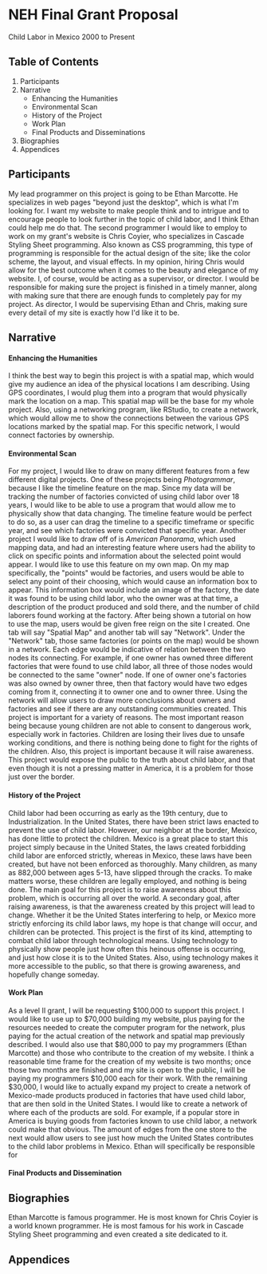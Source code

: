 # NEH Final Grant Proposal
Child Labor in Mexico 2000 to Present
## Table of Contents
1. Participants
2. Narrative
   * Enhancing the Humanities
   * Environmental Scan
   * History of the Project
   * Work Plan
   * Final Products and Disseminations
3. Biographies
4. Appendices
## Participants
  My lead programmer on this project is going to be Ethan Marcotte. He specializes in web pages "beyond just the desktop", which is what I'm looking for. I want my website to make people think and to intrigue and to encourage people to look further in the topic of child labor, and I think Ethan could help me do that.
  The second programmer I would like to employ to work on my grant's website is Chris Coyier, who specializes in Cascade Styling Sheet programming. Also known as CSS programming, this type of programming is responsible for the actual design of the site; like the color scheme, the layout, and visual effects. In my opinion, hiring Chris would allow for the best outcome when it comes to the beauty and elegance of my website.
  I, of course, would be acting as a supervisor, or director. I would be responsible for making sure the project is finished in a timely manner, along with making sure that there are enough funds to completely pay for my project. As director, I would be supervising Ethan and Chris, making sure every detail of my site is exactly how I'd like it to be.
## Narrative
#### Enhancing the Humanities
  I think the best way to begin this project is with a spatial map, which would give my audience an idea of the physical locations I am describing. Using GPS coordinates, I would plug them into a program that would physically mark the location on a map. This spatial map will be the base for my whole project.
  Also, using a networking program, like RStudio, to create a network, which would allow me to show the connections between the various GPS locations marked by the spatial map. For this specific network, I would connect factories by ownership.
  
#### Environmental Scan
  For my project, I would like to draw on many different features from a few different digital projects. One of these projects being *Photogrammar*, because I like the timeline feature on the map. Since my data will be tracking the number of factories convicted of using child labor over 18 years, I would like to be able to use a program that would allow me to physically show that data changing. The timeline feature would be perfect to do so, as a user can drag the timeline to a specific timeframe or specific year, and see which factories were convicted that specific year.
  Another project I would like to draw off of is *American Panorama*, which used mapping data, and had an interesting feature where users had the ability to click on specific points and information about the selected point would appear. I would like to use this feature on my own map. On my map specifically, the "points" would be factories, and users would be able to select any point of their choosing, which would cause an information box to appear. This information box would include an image of the factory, the date it was found to be using child labor, who the owner was at that time, a description of the product produced and sold there, and the number of child laborers found working at the factory.
  After being shown a tutorial on how to use the map, users would be given free reign on the site I created. One tab will say "Spatial Map" and another tab will say "Network". Under the "Network" tab, those same factories (or points on the map) would be shown in a network. Each edge would be indicative of relation between the two nodes its connecting. For example, if one owner has owned three different factories that were found to use child labor, all three of those nodes would be connected to the same "owner" node. If one of owner one's factories was also owned by owner three, then that factory would have two edges coming from it, connecting it to owner one and to owner three. Using the network will allow users to draw more conclusions about owners and factories and see if there are any outstanding communities created.
  This project is important for a variety of reasons. The most important reason being because young children are not able to consent to dangerous work, especially work in factories. Children are losing their lives due to unsafe working conditions, and there is nothing being done to fight for the rights of the children. Also, this project is important because it will raise awareness. This project would expose the public to the truth about child labor, and that even though it is not a pressing matter in America, it is a problem for those just over the border.
#### History of the Project
  Child labor had been occurring as early as the 19th century, due to Industrialization. In the United States, there have been strict laws enacted to prevent the use of child labor. However, our neighbor at the border, Mexico, has done little to protect the children. Mexico is a great place to start this project simply because in the United States, the laws created forbidding child labor are enforced strictly, whereas in Mexico, these laws have been created, but have not been enforced as thoroughly. Many children, as many as 882,000 between ages 5-13, have slipped through the cracks. To make matters worse, these children are legally employed, and nothing is being done. The main goal for this project is to raise awareness about this problem, which is occurring all over the world. A secondary goal, after raising awareness, is that the awareness created by this project will lead to change. Whether it be the United States interfering to help, or Mexico more strictly enforcing its child labor laws, my hope is that change will occur, and children can be protected. This project is the first of its kind, attempting to combat child labor through technological means. Using technology to physically show people just how often this heinous offense is occurring, and just how close it is to the United States. Also, using technology makes it more accessible to the public, so that there is growing awareness, and hopefully change someday.
#### Work Plan
  As a level II grant, I will be requesting $100,000 to support this project. I would like to use up to $70,000 building my website, plus paying for the resources needed to create the computer program for the network, plus paying for the actual creation of the network and spatial map previously described. I would also use that $80,000 to pay my programmers (Ethan Marcotte) and those who contribute to the creation of my website. I think a reasonable time frame for the creation of my website is two months; once those two months are finished and my site is open to the public, I will be paying my programmers $10,000 each for their work.
  With the remaining $30,000, I would like to actually expand my project to create a network of Mexico-made products produced in factories that have used child labor, that are then sold in the United States. I would like to create a network of where each of the products are sold. For example, if a popular store in America is buying goods from factories known to use child labor, a network could make that obvious. The amount of edges from the one store to the next would allow users to see just how much the United States contributes to the child labor problems in Mexico.
  Ethan will specifically be responsible for 
#### Final Products and Dissemination
## Biographies
  Ethan Marcotte is famous programmer. He is most known for 
  Chris Coyier is a world known programmer. He is most famous for his work in Cascade Styling Sheet programming and even created a site dedicated to it.
## Appendices
